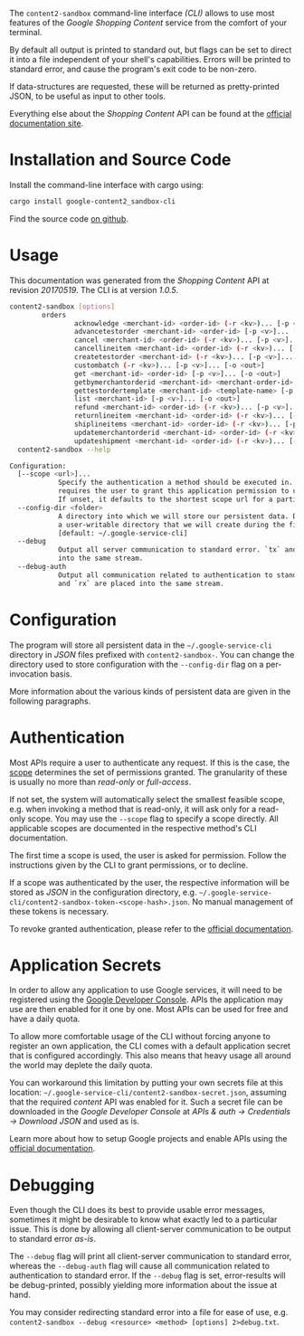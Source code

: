 <!---
DO NOT EDIT !
This file was generated automatically from 'src/mako/cli/README.md.mako'
DO NOT EDIT !
-->
The `content2-sandbox` command-line interface *(CLI)* allows to use most features of the *Google Shopping Content* service from the comfort of your terminal.

By default all output is printed to standard out, but flags can be set to direct it into a file independent of your shell's
capabilities. Errors will be printed to standard error, and cause the program's exit code to be non-zero.

If data-structures are requested, these will be returned as pretty-printed JSON, to be useful as input to other tools.

Everything else about the *Shopping Content* API can be found at the
[official documentation site](https://developers.google.com/shopping-content).

# Installation and Source Code

Install the command-line interface with cargo using:

```bash
cargo install google-content2_sandbox-cli
```

Find the source code [on github](https://github.com/Byron/google-apis-rs/tree/master/gen/content2_sandbox-cli).

# Usage

This documentation was generated from the *Shopping Content* API at revision *20170519*. The CLI is at version *1.0.5*.

```bash
content2-sandbox [options]
        orders
                acknowledge <merchant-id> <order-id> (-r <kv>)... [-p <v>]... [-o <out>]
                advancetestorder <merchant-id> <order-id> [-p <v>]... [-o <out>]
                cancel <merchant-id> <order-id> (-r <kv>)... [-p <v>]... [-o <out>]
                cancellineitem <merchant-id> <order-id> (-r <kv>)... [-p <v>]... [-o <out>]
                createtestorder <merchant-id> (-r <kv>)... [-p <v>]... [-o <out>]
                custombatch (-r <kv>)... [-p <v>]... [-o <out>]
                get <merchant-id> <order-id> [-p <v>]... [-o <out>]
                getbymerchantorderid <merchant-id> <merchant-order-id> [-p <v>]... [-o <out>]
                gettestordertemplate <merchant-id> <template-name> [-p <v>]... [-o <out>]
                list <merchant-id> [-p <v>]... [-o <out>]
                refund <merchant-id> <order-id> (-r <kv>)... [-p <v>]... [-o <out>]
                returnlineitem <merchant-id> <order-id> (-r <kv>)... [-p <v>]... [-o <out>]
                shiplineitems <merchant-id> <order-id> (-r <kv>)... [-p <v>]... [-o <out>]
                updatemerchantorderid <merchant-id> <order-id> (-r <kv>)... [-p <v>]... [-o <out>]
                updateshipment <merchant-id> <order-id> (-r <kv>)... [-p <v>]... [-o <out>]
  content2-sandbox --help

Configuration:
  [--scope <url>]...
            Specify the authentication a method should be executed in. Each scope
            requires the user to grant this application permission to use it.
            If unset, it defaults to the shortest scope url for a particular method.
  --config-dir <folder>
            A directory into which we will store our persistent data. Defaults to
            a user-writable directory that we will create during the first invocation.
            [default: ~/.google-service-cli]
  --debug
            Output all server communication to standard error. `tx` and `rx` are placed
            into the same stream.
  --debug-auth
            Output all communication related to authentication to standard error. `tx`
            and `rx` are placed into the same stream.

```

# Configuration

The program will store all persistent data in the `~/.google-service-cli` directory in *JSON* files prefixed with `content2-sandbox-`.  You can change the directory used to store configuration with the `--config-dir` flag on a per-invocation basis.

More information about the various kinds of persistent data are given in the following paragraphs.

# Authentication

Most APIs require a user to authenticate any request. If this is the case, the [scope][scopes] determines the 
set of permissions granted. The granularity of these is usually no more than *read-only* or *full-access*.

If not set, the system will automatically select the smallest feasible scope, e.g. when invoking a
method that is read-only, it will ask only for a read-only scope. 
You may use the `--scope` flag to specify a scope directly. 
All applicable scopes are documented in the respective method's CLI documentation.

The first time a scope is used, the user is asked for permission. Follow the instructions given 
by the CLI to grant permissions, or to decline.

If a scope was authenticated by the user, the respective information will be stored as *JSON* in the configuration
directory, e.g. `~/.google-service-cli/content2-sandbox-token-<scope-hash>.json`. No manual management of these tokens
is necessary.

To revoke granted authentication, please refer to the [official documentation][revoke-access].

# Application Secrets

In order to allow any application to use Google services, it will need to be registered using the 
[Google Developer Console][google-dev-console]. APIs the application may use are then enabled for it
one by one. Most APIs can be used for free and have a daily quota.

To allow more comfortable usage of the CLI without forcing anyone to register an own application, the CLI
comes with a default application secret that is configured accordingly. This also means that heavy usage
all around the world may deplete the daily quota.

You can workaround this limitation by putting your own secrets file at this location: 
`~/.google-service-cli/content2-sandbox-secret.json`, assuming that the required *content* API 
was enabled for it. Such a secret file can be downloaded in the *Google Developer Console* at 
*APIs & auth -> Credentials -> Download JSON* and used as is.

Learn more about how to setup Google projects and enable APIs using the [official documentation][google-project-new].


# Debugging

Even though the CLI does its best to provide usable error messages, sometimes it might be desirable to know
what exactly led to a particular issue. This is done by allowing all client-server communication to be 
output to standard error *as-is*.

The `--debug` flag will print all client-server communication to standard error, whereas the `--debug-auth` flag
will cause all communication related to authentication to standard error.
If the `--debug` flag is set, error-results will be debug-printed, possibly yielding more information about the 
issue at hand.

You may consider redirecting standard error into a file for ease of use, e.g. `content2-sandbox --debug <resource> <method> [options] 2>debug.txt`.


[scopes]: https://developers.google.com/+/api/oauth#scopes
[revoke-access]: http://webapps.stackexchange.com/a/30849
[google-dev-console]: https://console.developers.google.com/
[google-project-new]: https://developers.google.com/console/help/new/
